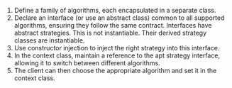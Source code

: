 1. Define a family of algorithms, each encapsulated in a separate class.
2. Declare an interface (or use an abstract class) common to all supported algorithms, ensuring they follow the same contract. Interfaces have abstract strategies. This is not instantiable. Their derived strategy classes are instantiable.
3. Use constructor injection to inject the right strategy into this interface.
4. In the context class, maintain a reference to the apt strategy interface, allowing it to switch between different algorithms.
5. The client can then choose the appropriate algorithm and set it in the context class.
